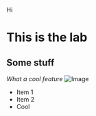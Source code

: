 Hi
# This is the lab #
## Some stuff ##
*What a cool feature*
![Image](https://images.unsplash.com/photo-1541701494587-cb58502866ab?ixlib=rb-1.2.1&ixid=MnwxMjA3fDB8MHxwaG90by1wYWdlfHx8fGVufDB8fHx8&auto=format&fit=crop&w=1770&q=80)
* Item 1
* Item 2
* Cool
